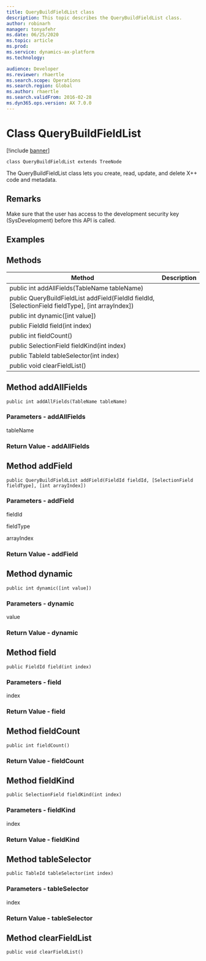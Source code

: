 ```yaml
---
title: QueryBuildFieldList class
description: This topic describes the QueryBuildFieldList class.
author: robinarh
manager: tonyafehr
ms.date: 06/25/2020
ms.topic: article
ms.prod: 
ms.service: dynamics-ax-platform
ms.technology: 

audience: Developer
ms.reviewer: rhaertle
ms.search.scope: Operations
ms.search.region: Global
ms.author: rhaertle
ms.search.validFrom: 2016-02-28
ms.dyn365.ops.version: AX 7.0.0
---
```


# Class QueryBuildFieldList

[!include [banner](../includes/banner.md)]

```xpp
class QueryBuildFieldList extends TreeNode
```

The QueryBuildFieldList class lets you create, read, update, and delete X++ code and metadata.

## Remarks

Make sure that the user has access to the development security key (SysDevelopment) before this API is called.

## Examples

## Methods

| Method                                                                                                 | Description |
|--------------------------------------------------------------------------------------------------------|-------------|
| public int addAllFields(TableName tableName)                                                           |             |
| public QueryBuildFieldList addField(FieldId fieldId, \[SelectionField fieldType\], \[int arrayIndex\]) |             |
| public int dynamic(\[int value\])                                                                      |             |
| public FieldId field(int index)                                                                        |             |
| public int fieldCount()                                                                                |             |
| public SelectionField fieldKind(int index)                                                             |             |
| public TableId tableSelector(int index)                                                                |             |
| public void clearFieldList()                                                                           |             |

## Method addAllFields

```xpp
public int addAllFields(TableName tableName)
```

### Parameters - addAllFields

tableName  

### Return Value - addAllFields

## Method addField

```xpp
public QueryBuildFieldList addField(FieldId fieldId, [SelectionField fieldType], [int arrayIndex])
```

### Parameters - addField

fieldId  

<!-- -->

fieldType  

<!-- -->

arrayIndex  

### Return Value - addField

## Method dynamic

```xpp
public int dynamic([int value])
```

### Parameters - dynamic

value  

### Return Value - dynamic

## Method field

```xpp
public FieldId field(int index)
```

### Parameters - field

index  

### Return Value - field

## Method fieldCount

```xpp
public int fieldCount()
```

### Return Value - fieldCount

## Method fieldKind

```xpp
public SelectionField fieldKind(int index)
```

### Parameters - fieldKind

index  

### Return Value - fieldKind

## Method tableSelector

```xpp
public TableId tableSelector(int index)
```

### Parameters - tableSelector

index  

### Return Value - tableSelector

## Method clearFieldList

```xpp
public void clearFieldList()
```

